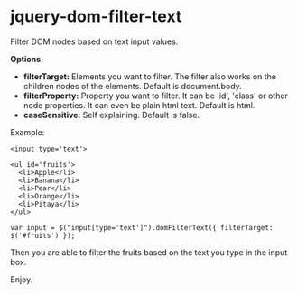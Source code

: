 # jquery-dom-filter-text
Filter DOM nodes based on text input values.

**Options:**

- **filterTarget:** Elements you want to filter. The filter also works on the children nodes of the elements. Default is document.body.
- **filterProperty:** Property you want to filter. It can be 'id', 'class' or other node properties. It can even be plain html text. Default is html.
- **caseSensitive:** Self explaining. Default is false.

Example:
```
<input type='text'>

<ul id='fruits'>
  <li>Apple</li>
  <li>Banana</li>
  <li>Pear</li>
  <li>Orange</li>
  <li>Pitaya</li>
</ul>

var input = $("input[type='text']").domFilterText({ filterTarget: $('#fruits') });
```

Then you are able to filter the fruits based on the text you type in the input box.

Enjoy.
